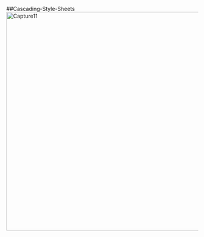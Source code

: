 ##Cascading-Style-Sheets
<img width="574" alt="Capture11" src="https://github.com/user-attachments/assets/ec383631-e754-4646-93c9-61bf08714a09" />
